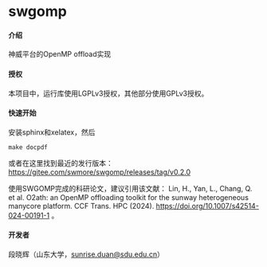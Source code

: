# swgomp

#### 介绍
神威平台的OpenMP offload实现

#### 授权
本项目中，运行库使用LGPLv3授权，其他部分使用GPLv3授权。

#### 快速开始
安装sphinx和xelatex，然后

```
make docpdf
```

或者在这里找到最近的发行版本：https://gitee.com/swmore/swgomp/releases/tag/v0.2.0

使用SWGOMP完成的科研论文，建议引用该文献： Lin, H., Yan, L., Chang, Q. et al. O2ath: an OpenMP offloading toolkit for the sunway heterogeneous manycore platform. CCF Trans. HPC (2024). https://doi.org/10.1007/s42514-024-00191-1 。

#### 开发者

段晓辉（山东大学，sunrise.duan@sdu.edu.cn）